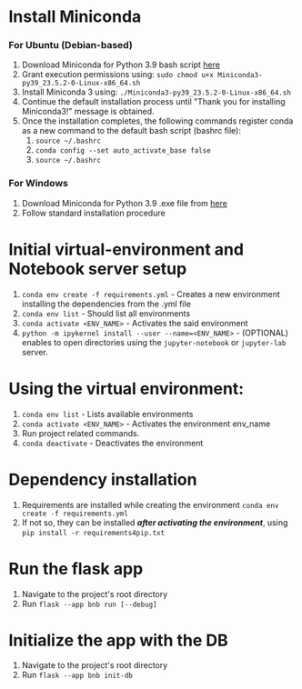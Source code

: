 # Install Miniconda
### For Ubuntu (Debian-based)
1. Download Miniconda for Python 3.9 bash script [here](https://repo.anaconda.com/miniconda/Miniconda3-py39_23.5.2-0-Linux-x86_64.sh)
2. Grant execution permissions using:
    `sudo chmod u+x Miniconda3-py39_23.5.2-0-Linux-x86_64.sh`
3. Install Miniconda 3 using:
    `./Miniconda3-py39_23.5.2-0-Linux-x86_64.sh`
4. Continue the default installation process until "Thank you for installing Miniconda3!" message is obtained.
5. Once the installation completes, the following commands register conda as a new command to the default bash script (bashrc file):
    1. `source ~/.bashrc`
    2. `conda config --set auto_activate_base false`
    3. `source ~/.bashrc`

### For Windows
1. Download Miniconda for Python 3.9 .exe file from [here](https://repo.anaconda.com/miniconda/Miniconda3-py39_23.5.2-0-Windows-x86_64.exe)
2. Follow standard installation procedure

# Initial virtual-environment and Notebook server setup
1. `conda env create -f requirements.yml` - Creates a new environment installing the dependencies from the .yml file
2. `conda env list` - Should list all environments
3. `conda activate <ENV_NAME>` - Activates the said environment
4. `python -m ipykernel install --user --name=<ENV_NAME>` - (OPTIONAL) enables to open directories using the `jupyter-notebook` or `jupyter-lab` server.

# Using the virtual environment:
1. `conda env list` - Lists available environments
2. `conda activate <ENV_NAME>` - Activates the environment env_name
3. Run project related commands.
4. `conda deactivate` - Deactivates the environment

# Dependency installation
1. Requirements are installed while creating the environment `conda env create -f requirements.yml`
2. If not so, they can be installed _**after activating the environment**_, using `pip install -r requirements4pip.txt`

# Run the flask app
1. Navigate to the project's root directory
2. Run `flask --app bnb run [--debug]`

# Initialize the app with the DB
1. Navigate to the project's root directory
2. Run `flask --app bnb init-db`



